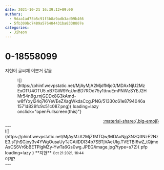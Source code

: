 ```yaml
---
date: 2021-10-21 16:39:12+09:00
authors:
  - 9daa1ad75b5c91f3b8a9adb3ad09b466
  - 5fb309bc7489a576484431ba8338807e
categories:
  - Jiheon
---
```


# 0-18558099

<div class="post-container" markdown="1">
<div class="content-container md-sidebar__scrollwrap" markdown="1">

지헌이 글씨체 이쁜거 같음
<figure markdown="1">
![](https://phinf.wevpstatic.net/MjAyMjA2MjdfMjc0/MDAxNjU2MzExOTU4OTU5.nB7GiW9YqUmBD7ROd75y1ttnuEmPNWzSYEJ2HMr54n8g.rnjGDDx8G3kAmd-w8fYxyl24q7I6YeVEeZXagWkdaCcg.PNG/51330c61e8794046a1571d829fc9c51c087.png){ loading=lazy onclick="openFullscreen(this)"}
</figure>


</div>
</div>

<div style="text-align: right;" markdown="1">
<a href="https://weverse.io/fromis9/fanpost/0-18558099" style="text-align: right;">:material-share:{.big-emoji}</a>
</div>
---

<div class="comments-container md-sidebar__scrollwrap" markdown="1">
<div class="comment" markdown="1">
<div class='id-container' markdown="1">
![](https://phinf.wevpstatic.net/MjAyMzA2MjZfMTQw/MDAxNjg3NzQ3NzE2NzE3.sTjhSGjoy3v4YWgOusaUyTJCAiIDDI34b7SBTjVAeUIg.TVETBI6wZ_tQjmoAsCS6Vr6bBETPlgMZy-YwTa6Gs0wg.JPEG/image.jpg?type=s72){ pfp loading=lazy }
**<span class="artist">지헌</span>** <small>Oct 21 2021, 16:44</small><br>
</div>
<div class='comment-body' markdown="1">
이게?
</div>
</div>
</div>
---
